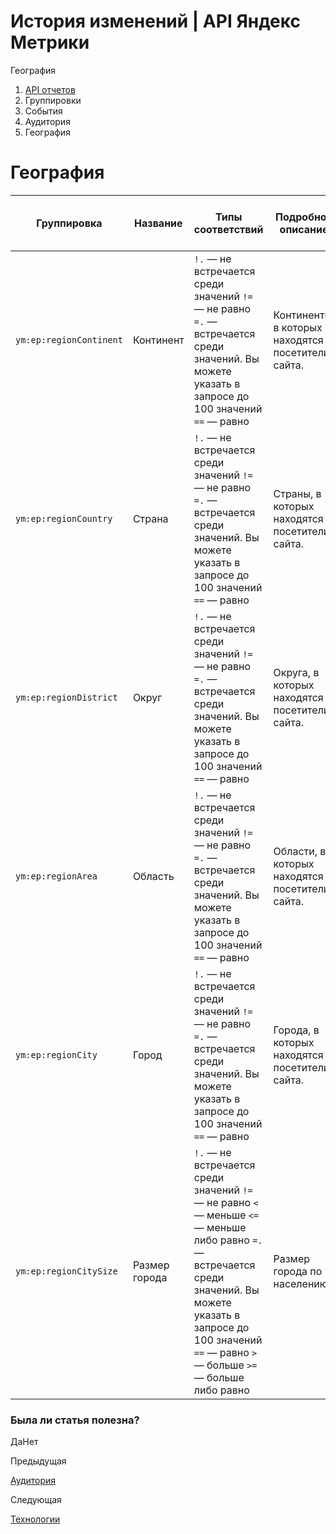 # История изменений | API Яндекс Метрики

География

  1. [API отчетов](../../index.md)
  2. Группировки
  3. События
  4. Аудитория
  5. География

# География

**Группировка** |  **Название** |  **Типы соответствий** |  **Подробное описание** |  **Расшифровка** |  **Минимальная дата для создания отчета**  
---|---|---|---|---|---  
`ym:ep:regionContinent` |  Континент |  `!.` — не встречается среди значений `!=` — не равно `=.` — встречается среди значений. Вы можете указать в запросе до 100 значений `==` — равно |  Континенты, в которых находятся посетители сайта. |  `ym:ep:regionContinentName` |  2009-01-18  
`ym:ep:regionCountry` |  Страна |  `!.` — не встречается среди значений `!=` — не равно `=.` — встречается среди значений. Вы можете указать в запросе до 100 значений `==` — равно |  Страны, в которых находятся посетители сайта. |  `ym:ep:regionCountryName` |  2009-01-18  
`ym:ep:regionDistrict` |  Округ |  `!.` — не встречается среди значений `!=` — не равно `=.` — встречается среди значений. Вы можете указать в запросе до 100 значений `==` — равно |  Округа, в которых находятся посетители сайта. |  `ym:ep:regionDistrictName` |  2009-01-18  
`ym:ep:regionArea` |  Область |  `!.` — не встречается среди значений `!=` — не равно `=.` — встречается среди значений. Вы можете указать в запросе до 100 значений `==` — равно |  Области, в которых находятся посетители сайта. |  `ym:ep:regionAreaName` |  2009-01-18  
`ym:ep:regionCity` |  Город |  `!.` — не встречается среди значений `!=` — не равно `=.` — встречается среди значений. Вы можете указать в запросе до 100 значений `==` — равно |  Города, в которых находятся посетители сайта. |  `ym:ep:regionCityName` |  2009-01-18  
`ym:ep:regionCitySize` |  Размер города |  `!.` — не встречается среди значений `!=` — не равно `<` — меньше `<=` — меньше либо равно `=.` — встречается среди значений. Вы можете указать в запросе до 100 значений `==` — равно `>` — больше `>=` — больше либо равно |  Размер города по населению. |  `ym:ep:regionCitySizeName` |  2009-01-18  
  
### Была ли статья полезна?

ДаНет

Предыдущая

[Аудитория](../event_params/audience.md)

Следующая

[Технологии](../event_params/technology.md)